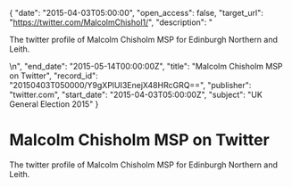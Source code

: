 {
  "date": "2015-04-03T05:00:00", 
  "open_access": false, 
  "target_url": "https://twitter.com/MalcolmChishol1/", 
  "description": "<p>The twitter profile of Malcolm Chisholm MSP for Edinburgh Northern and Leith.</p>\n", 
  "end_date": "2015-05-14T00:00:00Z", 
  "title": "Malcolm Chisholm MSP on Twitter", 
  "record_id": "20150403T050000/Y9gXPlUI3EnejX48HRcGRQ==", 
  "publisher": "twitter.com", 
  "start_date": "2015-04-03T05:00:00Z", 
  "subject": "UK General Election 2015"
}

# Malcolm Chisholm MSP on Twitter

<p>The twitter profile of Malcolm Chisholm MSP for Edinburgh Northern and Leith.</p>
